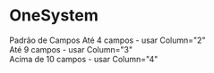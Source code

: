 # OneSystem
Padrão de Campos
Até 4 campos - usar Column="2" <br/>
Até 9 campos - usar Column="3" <br/>
Acima de 10 campos - usar Column="4" 
